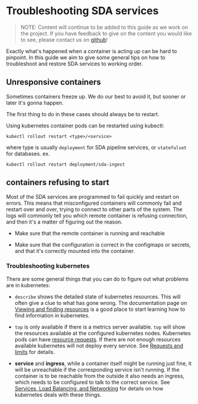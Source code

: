 # Troubleshooting SDA services

> NOTE:
> Content will continue to be added to this guide as we work on the project.
> If you have feedback to give on the content you would like to see, please contact us on
> [github](https://github.com/neicnordic/neic-sda)!

Exactly what's happened when a container is acting up can be hard to pinpoint.
In this guide we aim to give some general tips on how to troubleshoot and restore SDA services to working order.

## Unresponsive containers

Sometimes containers freeze up.
We do our best to avoid it, but sooner or later it's gonna happen.

The first thing to do in these cases should always be to restart.

Using kubernetes container pods can be restarted using kubectl:
```
kubectl rollout restart <type>/<service>
```
where type is usually `deployment` for SDA pipeline services, or `statefulset` for databases.
ex.
```
kubectl rollout restart deployment/sda-ingest
```

## containers refusing to start

Most of the SDA services are programmed to fail quickly and restart on errors.
This means that misconfigured containers will commonly fail and restart over and over,
trying to connect to other parts of the system.
The logs will commonly tell you which remote container is refusing connection,
and then it's a matter of figuring out the reason.

 - Make sure that the remote container is running and reachable

 - Make sure that the configuration is correct in the configmaps or secrets,
   and that it's correctly mounted into the container.

### Troubleshooting kubernetes

There are some general things that you can do to figure out what problems are in kubernetes:

- `describe` shows the detailed state of kubernetes resources.
  This will often give a clue to what has gone wrong.
  The documentation page on
  [Viewing and finding resources](https://kubernetes.io/docs/concepts/configuration/manage-resources-containers/#requests-and-limits)
  is a good place to start learning how to find information in kubernetes.

- `top` is only available if there is a metrics server available.
  `top` will show the resources available at the configured kubernetes nodes.
  Kubernetes pods can have
  [resource requests](https://kubernetes.io/docs/concepts/configuration/manage-resources-containers/).
  If there are not enough resources available kubernetes will not deploy every service.
  See
  [Requests and limits](https://kubernetes.io/docs/concepts/configuration/manage-resources-containers/#requests-and-limits)
  for details.

- **service** and **ingress**,
  while a container itself might be running just fine,
  it will be unreachable if the corresponding service isn't running.
  If the container is to be reachable from the outside it also needs an ingress,
  which needs to be configured to talk to the correct service.
  See
  [Services, Load Balancing, and Networking](https://kubernetes.io/docs/concepts/services-networking/) for details on how kubernetes deals with these things.
